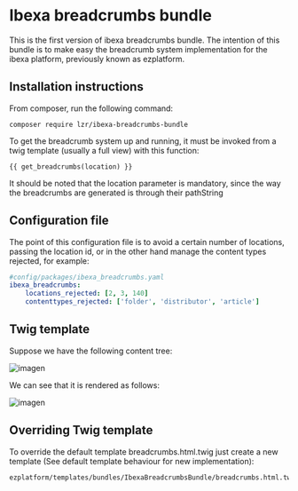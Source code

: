 
# Ibexa breadcrumbs bundle

This is the first version of ibexa breadcrumbs bundle. The intention of this bundle is to make easy the breadcrumb system implementation for the ibexa platform, previously known as ezplatform.



## Installation instructions

From composer, run the following command:

    composer require lzr/ibexa-breadcrumbs-bundle

To get the breadcrumb system up and running, it must be invoked from a twig template (usually a full view) with this function:

```twig
{{ get_breadcrumbs(location) }}
```

    

It should be noted that the location parameter is mandatory, since the way the breadcrumbs are generated is through their pathString



## Configuration file
The point of this configuration file is to avoid a certain number of locations, passing the location id, or in the other hand manage the content types rejected, for example:
```yaml
#config/packages/ibexa_breadcrumbs.yaml
ibexa_breadcrumbs:
    locations_rejected: [2, 3, 140]
    contenttypes_rejected: ['folder', 'distributor', 'article']
```



## Twig template
Suppose we have the following content tree:

![imagen](https://user-images.githubusercontent.com/23119890/142244237-508fed27-f970-4a9d-99e6-5d5c7561b29c.png)


We can see that it is rendered as follows:

![imagen](https://user-images.githubusercontent.com/23119890/142036902-9b3434c5-ebd1-4cc3-a289-e8fdfa57994a.png)


## Overriding Twig template
To override the default template breadcrumbs.html.twig just create a new template (See default template behaviour for new implementation):

    ezplatform/templates/bundles/IbexaBreadcrumbsBundle/breadcrumbs.html.twig
